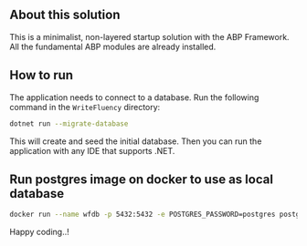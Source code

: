 ## About this solution

This is a minimalist, non-layered startup solution with the ABP Framework. All the fundamental ABP modules are already installed.

## How to run

The application needs to connect to a database. Run the following command in the `WriteFluency` directory:

````bash
dotnet run --migrate-database
````

This will create and seed the initial database. Then you can run the application with any IDE that supports .NET.

## Run postgres image on docker to use as local database

````bash
docker run --name wfdb -p 5432:5432 -e POSTGRES_PASSWORD=postgres postgres
````

Happy coding..!



